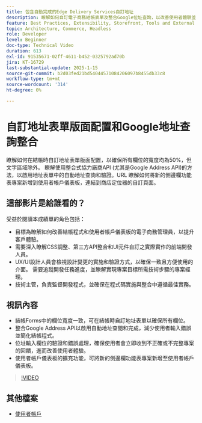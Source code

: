 ```yaml
---
title: 包含自動完成的Edge Delivery Services自訂地址
description: 瞭解如何自訂電子商務結帳表單及整合Google位址查詢，以改善使用者體驗並減少輸入錯誤。
feature: Best Practices, Extensibility, Storefront, Tools and External Services
topic: Architecture, Commerce, Headless
role: Developer
level: Beginner
doc-type: Technical Video
duration: 613
exl-id: 91535671-02ff-4611-b452-0325792ad70b
jira: KT-16729
last-substantial-update: 2025-1-15
source-git-commit: b2d03fed21bd54044571084206097b8455db33c8
workflow-type: tm+mt
source-wordcount: '314'
ht-degree: 0%

---
```



# 自訂地址表單版面配置和Google地址查詢整合

瞭解如何在結帳時自訂地址表單版面配置，以確保所有欄位的寬度均為50%，但文字區域除外。 瞭解使用整合式協力廠商API (尤其是Google Address API)的方法，以啟用地址表單中的自動地址查詢和驗證。&#x200B;URL 瞭解如何將新的側邊欄功能表專案新增到使用者帳戶儀表板，連結到商店定位器的自訂頁面。

## 這部影片是給誰看的？

受益於閱讀本成績單的角色包括：

* 目標為瞭解如何改善結帳程式和使用者帳戶儀表板的電子商務管理員，以提升客戶體驗。
* 需要深入瞭解CSS調整、第三方API整合和UI元件自訂之實際實作的前端開發人員。
* UX/UI設計人員會檢視設計變更的實施和驗證方式，以確保一致且方便使用的介面。
需要追蹤開發任務進度，並瞭解實現專案目標所需技術步驟的專案經理。
* 技術主管，負責監督開發程式，並確保在程式碼實施與整合中遵循最佳實務。


## 視訊內容

* 結帳Forms中的欄位寬度一致，可在結帳時自訂地址表單以確保所有欄位。
* 整合Google Address API以啟用自動地址查閱和完成，減少使用者輸入錯誤並簡化結帳程式。
* 位址輸入欄位的驗證和錯誤處理，確保使用者會立即收到不正確或不完整專案的回饋，進而改善使用者體驗。
* 使用者帳戶儀表板的擴充功能，可將新的側邊欄功能表專案新增至使用者帳戶儀表板。

>[!VIDEO](https://video.tv.adobe.com/v/3442787?learn=on)

## 其他檔案

* [使用者帳戶](https://experienceleague.adobe.com/developer/commerce/storefront/dropins/user-account/tutorials/)
